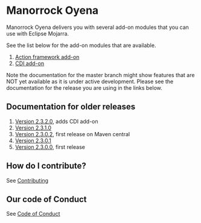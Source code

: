 
# Manorrock Oyena

Manorrock Oyena delivers you with several add-on modules that you can use with
Eclipse Mojarra. 

See the list below for the add-on modules that are available.

1. [Action framework add-on](action/README.md)
2. [CDI add-on](cdi/README.md)

Note the documentation for the master branch might show features that are NOT 
yet available as it is under active development. Please see the documentation
for the release you are using in the links below.

## Documentation for older releases

1. [Version 2.3.2.0](https://github.com/manorrock/oyena/tree/v2.3.2.0), adds CDI add-on
2. [Version 2.3.1.0](https://github.com/manorrock/oyena/tree/v2.3.1.0)
3. [Version 2.3.0.2](https://github.com/manorrock/oyena/tree/v2.3.0.2), first release on Maven central
4. [Version 2.3.0.1](https://github.com/manorrock/oyena/tree/v2.3.0.1)
5. [Version 2.3.0.0](https://github.com/manorrock/oyena/tree/v2.3.0.0), first release

## How do I contribute?

See [Contributing](CONTRIBUTING.md)

## Our code of Conduct

See [Code of Conduct](CODE_OF_CONDUCT.md)
